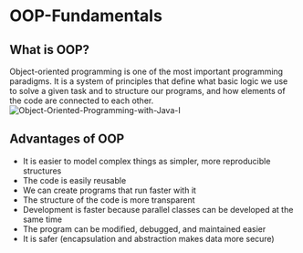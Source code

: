 # OOP-Fundamentals

## What is OOP?
Object-oriented programming is one of the most important programming paradigms. It is a system of principles that define what basic logic we use to solve a given task and to structure our programs, and how elements of the code are connected to each other.
![Object-Oriented-Programming-with-Java-I](https://user-images.githubusercontent.com/103368662/196721770-8fcee7d0-31e8-47d2-a278-940b62bd819b.jpg)
## Advantages of OOP
* It is easier to model complex things as simpler, more reproducible structures
* The code is easily reusable
* We can create programs that run faster with it
* The structure of the code is more transparent
* Development is faster because parallel classes can be developed at the same time
* The program can be modified, debugged, and maintained easier
* It is safer (encapsulation and abstraction makes data more secure) 
